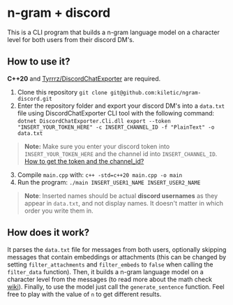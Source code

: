 # n-gram + discord
This is a CLI program that builds a n-gram language model on a character level for both users from their discord DM's.
## How to use it?
**C++20** and [Tyrrrz/DiscordChatExporter](https://github.com/Tyrrrz/DiscordChatExporter) are required.
1. Clone this repository `git clone git@github.com:kiletic/ngram-discord.git`
2. Enter the repository folder and export your discord DM's into a `data.txt` file using DiscordChatExporter CLI tool with the following command:  
`dotnet DiscordChatExporter.Cli.dll export --token "INSERT_YOUR_TOKEN_HERE" -c INSERT_CHANNEL_ID -f "PlainText" -o data.txt`  
>**Note:** Make sure you enter your discord token into `INSERT_YOUR_TOKEN_HERE` and the channel id into `INSERT_CHANNEL_ID`. [How to get the token and the channel_id?](https://github.com/Tyrrrz/DiscordChatExporter/blob/master/.docs/Token-and-IDs.md)
3. Compile `main.cpp` with: `c++ -std=c++20 main.cpp -o main`
4. Run the program: `./main INSERT_USER1_NAME INSERT_USER2_NAME`  
  >**Note**: Inserted names should be actual **discord usernames** as they appear in `data.txt`, and not display names. It doesn't matter in which order you write them in.

## How does it work?
It parses the `data.txt` file for messages from both users, optionally skipping messages that contain embeddings or attachments (this can be changed by setting `filter_attachments` and `filter_embeds` to `false` when calling the `filter_data` function). Then, it builds a n-gram language model on a character level from the messages (to read more about the math check [wiki](https://en.wikipedia.org/wiki/Word_n-gram_language_model)). Finally, to use the model just call the `generate_sentence` function. Feel free to play with the value of `n` to get different results. 
